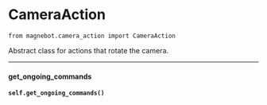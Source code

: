 # CameraAction

`from magnebot.camera_action import CameraAction`

Abstract class for actions that rotate the camera.

***

#### get_ongoing_commands

**`self.get_ongoing_commands()`**

